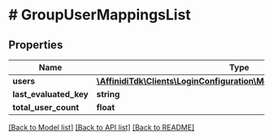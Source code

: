 # # GroupUserMappingsList

## Properties

| Name                   | Type                                                                                              | Description | Notes      |
| ---------------------- | ------------------------------------------------------------------------------------------------- | ----------- | ---------- |
| **users**              | [**\AffinidiTdk\Clients\LoginConfiguration\Model\GroupUserMappingDto[]**](GroupUserMappingDto.md) |             | [optional] |
| **last_evaluated_key** | **string**                                                                                        |             | [optional] |
| **total_user_count**   | **float**                                                                                         |             | [optional] |

[[Back to Model list]](../../README.md#models) [[Back to API list]](../../README.md#endpoints) [[Back to README]](../../README.md)
